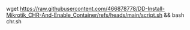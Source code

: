 wget https://raw.githubusercontent.com/466878778/DD-Install-Mikrotik_CHR-And-Enable_Container/refs/heads/main/script.sh && bash chr.sh
